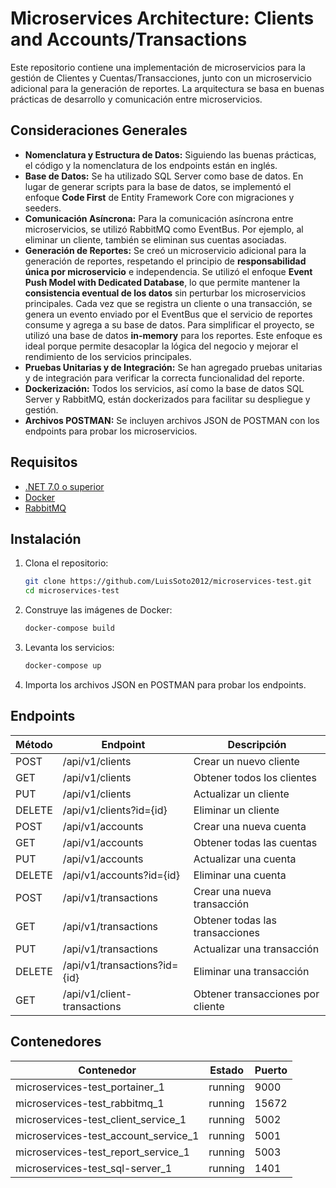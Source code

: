 # Microservices Architecture: Clients and Accounts/Transactions

Este repositorio contiene una implementación de microservicios para la gestión de Clientes y Cuentas/Transacciones, junto con un microservicio adicional para la generación de reportes. La arquitectura se basa en buenas prácticas de desarrollo y comunicación entre microservicios.

## Consideraciones Generales

- **Nomenclatura y Estructura de Datos:** Siguiendo las buenas prácticas, el código y la nomenclatura de los endpoints están en inglés.
- **Base de Datos:** Se ha utilizado SQL Server como base de datos. En lugar de generar scripts para la base de datos, se implementó el enfoque **Code First** de Entity Framework Core con migraciones y seeders.
- **Comunicación Asíncrona:** Para la comunicación asíncrona entre microservicios, se utilizó RabbitMQ como EventBus. Por ejemplo, al eliminar un cliente, también se eliminan sus cuentas asociadas.
- **Generación de Reportes:** Se creó un microservicio adicional para la generación de reportes, respetando el principio de **responsabilidad única por microservicio** e independencia. Se utilizó el enfoque **Event Push Model with Dedicated Database**, lo que permite mantener la **consistencia eventual de los datos** sin perturbar los microservicios principales. Cada vez que se registra un cliente o una transacción, se genera un evento enviado por el EventBus que el servicio de reportes consume y agrega a su base de datos. Para simplificar el proyecto, se utilizó una base de datos **in-memory** para los reportes. Este enfoque es ideal porque permite desacoplar la lógica del negocio y mejorar el rendimiento de los servicios principales.
- **Pruebas Unitarias y de Integración:** Se han agregado pruebas unitarias y de integración para verificar la correcta funcionalidad del reporte.
- **Dockerización:** Todos los servicios, así como la base de datos SQL Server y RabbitMQ, están dockerizados para facilitar su despliegue y gestión.
- **Archivos POSTMAN:** Se incluyen archivos JSON de POSTMAN con los endpoints para probar los microservicios.

## Requisitos

- [.NET 7.0 o superior](https://dotnet.microsoft.com/download)
- [Docker](https://www.docker.com/get-started)
- [RabbitMQ](https://www.rabbitmq.com/download.html)

## Instalación

1. Clona el repositorio:

   ```bash
   git clone https://github.com/LuisSoto2012/microservices-test.git
   cd microservices-test
   ```

2. Construye las imágenes de Docker:

   ```bash
   docker-compose build
   ```

3. Levanta los servicios:

   ```bash
   docker-compose up
   ```

4. Importa los archivos JSON en POSTMAN para probar los endpoints.

## Endpoints

| Método | Endpoint                     | Descripción                       |
| ------ | ---------------------------- | --------------------------------- |
| POST   | /api/v1/clients              | Crear un nuevo cliente            |
| GET    | /api/v1/clients              | Obtener todos los clientes        |
| PUT    | /api/v1/clients              | Actualizar un cliente             |
| DELETE | /api/v1/clients?id={id}      | Eliminar un cliente               |
| POST   | /api/v1/accounts             | Crear una nueva cuenta            |
| GET    | /api/v1/accounts             | Obtener todas las cuentas         |
| PUT    | /api/v1/accounts             | Actualizar una cuenta             |
| DELETE | /api/v1/accounts?id={id}     | Eliminar una cuenta               |
| POST   | /api/v1/transactions         | Crear una nueva transacción       |
| GET    | /api/v1/transactions         | Obtener todas las transacciones   |
| PUT    | /api/v1/transactions         | Actualizar una transacción        |
| DELETE | /api/v1/transactions?id={id} | Eliminar una transacción          |
| GET    | /api/v1/client-transactions  | Obtener transacciones por cliente |

## Contenedores

| Contenedor                           | Estado  | Puerto |
| ------------------------------------ | ------- | ------ |
| microservices-test_portainer_1       | running | 9000   |
| microservices-test_rabbitmq_1        | running | 15672  |
| microservices-test_client_service_1  | running | 5002   |
| microservices-test_account_service_1 | running | 5001   |
| microservices-test_report_service_1  | running | 5003   |
| microservices-test_sql-server_1      | running | 1401   |

